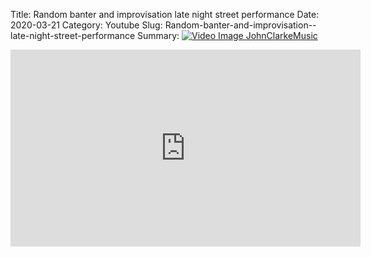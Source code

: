 Title: Random banter and improvisation  late night street performance
Date: 2020-03-21
Category: Youtube
Slug: Random-banter-and-improvisation--late-night-street-performance
Summary: <a href="/Random-banter-and-improvisation--late-night-street-performance.html/"><img src="https://i.ytimg.com/vi/cwQAq1JoV4o/hqdefault.jpg" alt="Video Image JohnClarkeMusic"></a>

<iframe width="560" height="315" src="https://www.youtube.com/embed/cwQAq1JoV4o" title="YouTube video player" frameborder="0" allow="accelerometer; autoplay; clipboard-write; encrypted-media; gyroscope; picture-in-picture" allowfullscreen></iframe>

